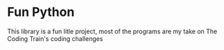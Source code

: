 # Fun Python
This library is a fun litle project, most of the programs are my take on The Coding Train's
coding challenges